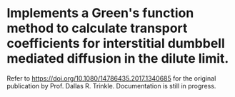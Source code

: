 # Implements a Green's function method to calculate transport coefficients for interstitial dumbbell mediated diffusion in the dilute limit.
Refer to https://doi.org/10.1080/14786435.2017.1340685 for the original publication by Prof. Dallas R. Trinkle. Documentation is still in progress.
